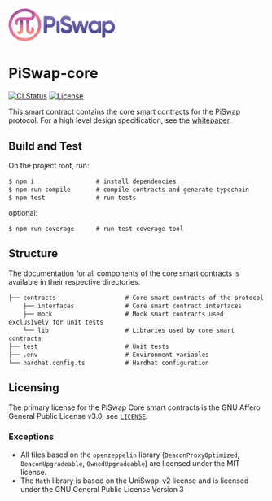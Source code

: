 # <img src="./img/logo.png" alt="PiSwap" height="64px">

# PiSwap-core

[![CI Status](https://github.com/PiSwapProtocol/PiSwap-core/actions/workflows/tests.yml/badge.svg)](https://github.com/PiSwapProtocol/PiSwap-core/actions)
[![License](https://img.shields.io/badge/License-AGPLv3-green.svg)](https://www.gnu.org/licenses/gpl-3.0)

This smart contract contains the core smart contracts for the PiSwap protocol. For a high level design specification, see the [whitepaper](https://docs.google.com/document/d/1B69RdEEovy2JXgLP8avUy09hAtH2--_dTBaSLMzqoIs/).

## Build and Test

On the project root, run:

```
$ npm i                 # install dependencies
$ npm run compile       # compile contracts and generate typechain
$ npm test              # run tests
```
optional:
```
$ npm run coverage      # run test coverage tool
```

## Structure

The documentation for all components of the core smart contracts is available in their respective directories.

```
├── contracts                   # Core smart contracts of the protocol
    ├── interfaces              # Core smart contract interfaces
    ├── mock                    # Mock smart contracts used exclusively for unit tests
    └── lib                     # Libraries used by core smart contracts
├── test                        # Unit tests
├── .env                        # Environment variables
└── hardhat.config.ts           # Hardhat configuration
```

## Licensing

The primary license for the PiSwap Core smart contracts is the GNU Affero General Public License v3.0, see [`LICENSE`](./LICENSE).

### Exceptions

- All files based on the `openzeppelin` library (`BeaconProxyOptimized`, `BeaconUpgradeable`, `OwnedUpgradeable`) are licensed under the MIT license.
- The `Math` library is based on the UniSwap-v2 license and is licensed under the GNU General Public License Version 3
